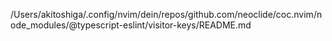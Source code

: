 /Users/akitoshiga/.config/nvim/dein/repos/github.com/neoclide/coc.nvim/node_modules/@typescript-eslint/visitor-keys/README.md